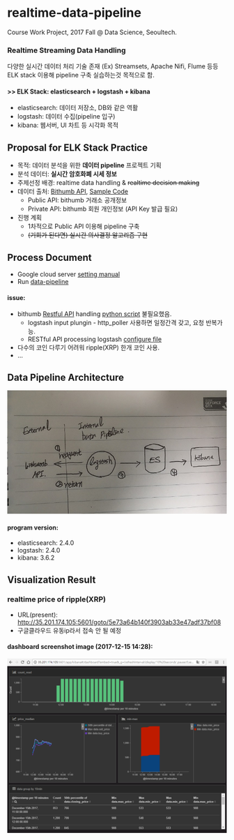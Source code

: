 # realtime-data-pipeline

Course Work Project, 2017 Fall @ Data Science, Seoultech.

### Realtime Streaming Data Handling
다양한 실시간 데이터 처리 기술 존재 (Ex) Streamsets, Apache Nifi, Flume 등등  
ELK stack 이용해 pipeline 구축 실습하는것 목적으로 함.
#### >> ELK Stack: elasticsearch + logstash + kibana
- elasticsearch: 데이터 저장소, DB와 같은 역활
- logstash: 데이터 수집(pipeline 입구)
- kibana: 웹서버, UI 차트 등 시각화 목적

## Proposal for ELK Stack Practice
- 목적: 데이터 분석을 위한 **데이터 pipeline** 프로젝트 기획
- 분석 데이터: **실시간 암호화폐 시세 정보**
- 주제선정 배경: realtime data handling & ~~realtime decision making~~
- 데이터 출처: [Bithumb API](https://www.bithumb.com/u1/US127), [Sample Code](./SampleCode_bithumb)
  - Public API: bithumb 거래소 공개정보
  - Private API: bithumb 회원 개인정보 (API Key 발급 필요)
- 진행 계획
  - 1차적으로 Public API 이용해 pipeline 구축
  - ~~(기회가 된다면) 실시간 의사결정 알고리즘 구현~~

## Process Document
- Google cloud server [setting manual](./setting_utility.md)
- Run [data-pipeline](./run_data-pipeline.md)
#### issue:
- bithumb [Restful API](./XCoinAPI.py) handling [python script](./collect_public_ticker_ALL.py) 불필요했음.
  * logstash input plungin - http_poller 사용하면 일정간격 갖고, 요청 반복가능.
  * RESTful API processing logstash [configure file](./conf_logstash/restful.conf)
- 다수의 코인 다루기 어려워 ripple(XRP) 한개 코인 사용.
- ...

## Data Pipeline Architecture
![Architecture Image](./doc_image/sys-architecture.jpg)
#### program version:
- elasticsearch: 2.4.0
- logstash: 2.4.0
- kibana: 3.6.2

## Visualization Result
### realtime price of ripple(XRP)
- URL(present): http://35.201.174.105:5601/goto/5e73a64b140f3903ab33e47adf37bf08
- 구글클라우드 유동ip라서 접속 안 될 예정
#### dashboard screenshot image (2017-12-15 14:28):
![Screenshot Image](./doc_image/dashborad-screenshop.png)
